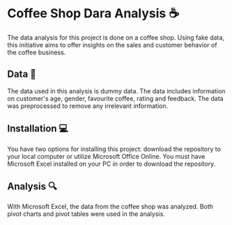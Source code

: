 # Coffee Shop Dara Analysis ☕

The data analysis for this project is done on a coffee shop. Using fake data, this initiative aims to offer insights on the sales and customer behavior of the coffee business.

## Data 💾

The data used in this analysis is dummy data. The data includes information on customer's age, gender, favourite coffee, rating and feedback. The data was preprocessed to remove any irrelevant information.

## Installation 💻

You have two options for installing this project: download the repository to your local computer or utilize Microsoft Office Online. You must have Microsoft Excel installed on your PC in order to download the repository.

## Analysis 🔍
With Microsoft Excel, the data from the coffee shop was analyzed. Both pivot charts and pivot tables were used in the analysis.
